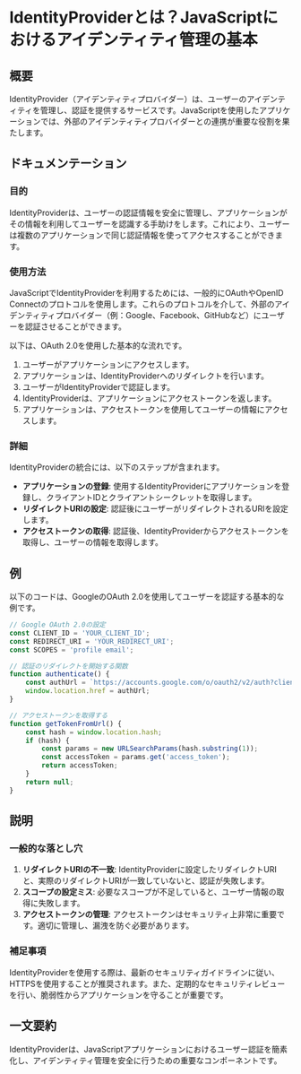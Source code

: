 <!--
Meta Description: # IdentityProviderとは？JavaScriptにおけるアイデンティティ管理の基本 ## 概要 IdentityProvider（アイデンティティプロバイダー）は、ユーザーのアイデンティティを管理し、認証を提供するサービスです。JavaScriptを使用したアプリケーションでは、外部の...
Meta Keywords: const, hash, identityproviderは, google, client_id
-->

# IdentityProviderとは？JavaScriptにおけるアイデンティティ管理の基本

## 概要
IdentityProvider（アイデンティティプロバイダー）は、ユーザーのアイデンティティを管理し、認証を提供するサービスです。JavaScriptを使用したアプリケーションでは、外部のアイデンティティプロバイダーとの連携が重要な役割を果たします。

## ドキュメンテーション
### 目的
IdentityProviderは、ユーザーの認証情報を安全に管理し、アプリケーションがその情報を利用してユーザーを認識する手助けをします。これにより、ユーザーは複数のアプリケーションで同じ認証情報を使ってアクセスすることができます。

### 使用方法
JavaScriptでIdentityProviderを利用するためには、一般的にOAuthやOpenID Connectのプロトコルを使用します。これらのプロトコルを介して、外部のアイデンティティプロバイダー（例：Google、Facebook、GitHubなど）にユーザーを認証させることができます。

以下は、OAuth 2.0を使用した基本的な流れです。
1. ユーザーがアプリケーションにアクセスします。
2. アプリケーションは、IdentityProviderへのリダイレクトを行います。
3. ユーザーがIdentityProviderで認証します。
4. IdentityProviderは、アプリケーションにアクセストークンを返します。
5. アプリケーションは、アクセストークンを使用してユーザーの情報にアクセスします。

### 詳細
IdentityProviderの統合には、以下のステップが含まれます。
- **アプリケーションの登録**: 使用するIdentityProviderにアプリケーションを登録し、クライアントIDとクライアントシークレットを取得します。
- **リダイレクトURIの設定**: 認証後にユーザーがリダイレクトされるURIを設定します。
- **アクセストークンの取得**: 認証後、IdentityProviderからアクセストークンを取得し、ユーザーの情報を取得します。

## 例
以下のコードは、GoogleのOAuth 2.0を使用してユーザーを認証する基本的な例です。

```javascript
// Google OAuth 2.0の設定
const CLIENT_ID = 'YOUR_CLIENT_ID';
const REDIRECT_URI = 'YOUR_REDIRECT_URI';
const SCOPES = 'profile email';

// 認証のリダイレクトを開始する関数
function authenticate() {
    const authUrl = `https://accounts.google.com/o/oauth2/v2/auth?client_id=${CLIENT_ID}&redirect_uri=${REDIRECT_URI}&response_type=token&scope=${SCOPES}`;
    window.location.href = authUrl;
}

// アクセストークンを取得する
function getTokenFromUrl() {
    const hash = window.location.hash;
    if (hash) {
        const params = new URLSearchParams(hash.substring(1));
        const accessToken = params.get('access_token');
        return accessToken;
    }
    return null;
}
```

## 説明
### 一般的な落とし穴
1. **リダイレクトURIの不一致**: IdentityProviderに設定したリダイレクトURIと、実際のリダイレクトURIが一致していないと、認証が失敗します。
2. **スコープの設定ミス**: 必要なスコープが不足していると、ユーザー情報の取得に失敗します。
3. **アクセストークンの管理**: アクセストークンはセキュリティ上非常に重要です。適切に管理し、漏洩を防ぐ必要があります。

### 補足事項
IdentityProviderを使用する際は、最新のセキュリティガイドラインに従い、HTTPSを使用することが推奨されます。また、定期的なセキュリティレビューを行い、脆弱性からアプリケーションを守ることが重要です。

## 一文要約
IdentityProviderは、JavaScriptアプリケーションにおけるユーザー認証を簡素化し、アイデンティティ管理を安全に行うための重要なコンポーネントです。